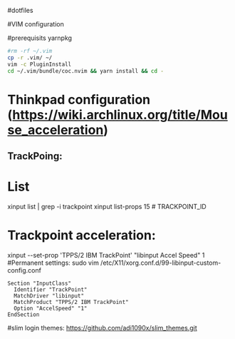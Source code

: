 #dotfiles

#VIM configuration

#prerequisits
yarnpkg

```bash
#rm -rf ~/.vim
cp -r .vim/ ~/
vim -c PluginInstall
cd ~/.vim/bundle/coc.nvim && yarn install && cd -
```


# Thinkpad configuration (https://wiki.archlinux.org/title/Mouse_acceleration)
## TrackPoing:
# List
xinput list | grep -i trackpoint
xinput list-props 15 # TRACKPOINT_ID
# Trackpoint acceleration:
xinput --set-prop 'TPPS/2 IBM TrackPoint' "libinput Accel Speed" 1
#Permanent settings:
sudo vim /etc/X11/xorg.conf.d/99-libinput-custom-config.conf
```
Section "InputClass"
  Identifier "TrackPoint"
  MatchDriver "libinput"
  MatchProduct "TPPS/2 IBM TrackPoint"
  Option "AccelSpeed" "1"
EndSection
```
#slim login themes:
https://github.com/adi1090x/slim_themes.git
